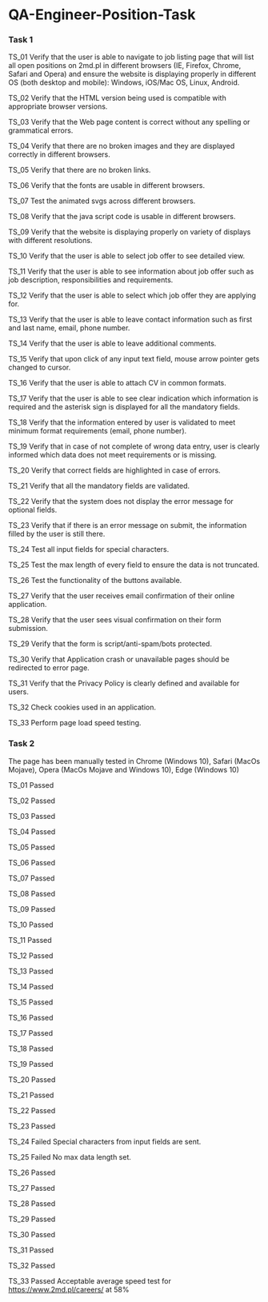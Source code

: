 # QA-Engineer-Position-Task

### Task 1

TS_01
Verify that the user is able to navigate to job listing page that will list all open positions on 2md.pl in different browsers (IE, Firefox, Chrome, Safari and Opera) and ensure the website is displaying properly in different OS (both desktop and mobile): Windows, iOS/Mac OS, Linux, Android.

TS_02
Verify that the HTML version being used is compatible with appropriate browser versions.

TS_03
Verify that the Web page content is correct without any spelling or grammatical errors.

TS_04
Verify that there are no broken images and they are displayed correctly in different browsers.

TS_05
Verify that there are no broken links.

TS_06
Verify that the fonts are usable in different browsers.

TS_07
Test the animated svgs across different browsers.

TS_08
Verify that the java script code is usable in different browsers.

TS_09
Verify that the website is displaying properly on variety of displays with different resolutions.

TS_10
Verify that the user is able to select job offer to see detailed view.

TS_11
Verify that the user is able to see information about job offer such as job description, responsibilities and requirements.

TS_12
Verify that the user is able to select which job offer they are applying for.

TS_13
Verify that the user is able to leave contact information such as first and last name, email, phone number.

TS_14
Verify that the user is able to leave additional comments.

TS_15
Verify that upon click of any input text field, mouse arrow pointer gets changed to cursor.

TS_16
Verify that the user is able to attach CV in common formats.

TS_17
Verify that the user is able to see clear indication which information is required and the asterisk sign is displayed for all the mandatory fields.

TS_18
Verify that the information entered by user is validated to meet minimum format requirements (email, phone number).

TS_19
Verify that in case of not complete of wrong data entry, user is clearly informed which data does not meet requirements or is missing.

TS_20
Verify that correct fields are highlighted in case of errors.

TS_21
Verify that all the mandatory fields are validated.

TS_22
Verify that the system does not display the error message for optional fields.

TS_23
Verify that if there is an error message on submit, the information filled by the user is still there.

TS_24
Test all input fields for special characters.

TS_25
Test the max length of every field to ensure the data is not truncated.

TS_26
Test the functionality of the buttons available.

TS_27
Verify that the user receives email confirmation of their online application.

TS_28
Verify that the user sees visual confirmation on their form submission.

TS_29
Verify that the form is script/anti-spam/bots protected.

TS_30
Verify that Application crash or unavailable pages should be redirected to error page.

TS_31
Verify that the Privacy Policy is clearly defined and available for users.

TS_32
Check cookies used in an application.

TS_33
Perform page load speed testing.

### Task 2

The page has been manually tested in Chrome (Windows 10), Safari (MacOs Mojave), Opera (MacOs Mojave and Windows 10), Edge (Windows 10)

TS_01
Passed

TS_02
Passed

TS_03
Passed

TS_04
Passed

TS_05
Passed

TS_06
Passed

TS_07
Passed

TS_08
Passed

TS_09
Passed

TS_10
Passed

TS_11
Passed

TS_12
Passed

TS_13
Passed

TS_14
Passed

TS_15
Passed

TS_16
Passed

TS_17
Passed

TS_18
Passed

TS_19
Passed

TS_20
Passed

TS_21
Passed

TS_22
Passed

TS_23
Passed

TS_24
Failed 
Special characters from input fields are sent.

TS_25
Failed
No max data length set.

TS_26
Passed

TS_27
Passed

TS_28
Passed

TS_29
Passed

TS_30
Passed

TS_31
Passed

TS_32
Passed

TS_33
Passed
Acceptable average speed test for https://www.2md.pl/careers/ at 58%
